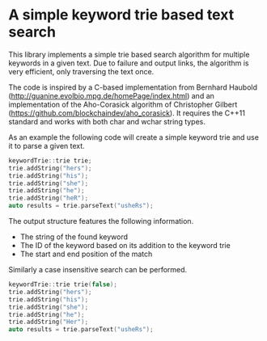 # A simple keyword trie based text search

This library implements a simple trie based search algorithm for multiple keywords in a given text.  Due to failure and output links, the algorithm is very efficient, only traversing the text once.

The code is inspired by a C-based implementation from Bernhard Haubold (http://guanine.evolbio.mpg.de/homePage/index.html) and an implementation of the Aho-Corasick algorithm of Christopher Gilbert (https://github.com/blockchaindev/aho_corasick). It requires the C++11 standard and works with both char and wchar string types.

As an example the following code will create a simple keyword trie and use it to parse a given text.
```cpp
keywordTrie::trie trie;
trie.addString("hers");
trie.addString("his");
trie.addString("she");
trie.addString("he");
trie.addString("heR");
auto results = trie.parseText("usheRs");
```

The output structure features the following information.
- The string of the found keyword
- The ID of the keyword based on its addition to the keyword trie
- The start and end position of the match

Similarly a case insensitive search can be performed.
```cpp
keywordTrie::trie trie(false);
trie.addString("hers");
trie.addString("his");
trie.addString("she");
trie.addString("he");
trie.addString("Her");
auto results = trie.parseText("usheRs");
```
